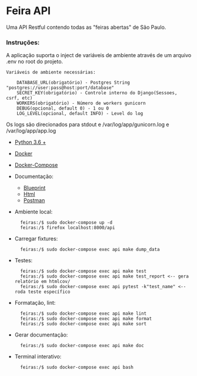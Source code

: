 # Feira API

Uma API Restful contendo todas as "feiras abertas" de São Paulo.

### Instruções:

A aplicação suporta o inject de variáveis de ambiente através de um arquivo .env no root do projeto.

    Variáveis de ambiente necessárias:

        DATABASE_URL(obrigatório) - Postgres String "postgres://user:pass@host:port/database"
        SECRET_KEY(obrigatório) - Controle interno do Django(Sessoes, csrf, etc)
        WORKERS(obrigatório) - Número de workers gunicorn
        DEBUG(opcional, default 0) - 1 ou 0
        LOG_LEVEL(opcional, default INFO) - Level do log

Os logs são direcionados para stdout e /var/log/app/gunicorn.log e /var/log/app/app.log

- [Python 3.6 +](https://www.python.org/downloads/)
- [Docker](https://www.docker.com/get-started)
- [Docker-Compose](https://docs.docker.com/compose/)

- Documentação:
    - [Blueprint](./docs/api.apib)
    - [Html](./docs/api.html)
    - [Postman](.docs/api.postman_collection.json)

- Ambiente local:

        feiras:/$ sudo docker-compose up -d
        feiras:/$ firefox localhost:8000/api

- Carregar fixtures:

        feiras:/$ sudo docker-compose exec api make dump_data

- Testes:

        feiras:/$ sudo docker-compose exec api make test
        feiras:/$ sudo docker-compose exec api make test_report <-- gera relatório em htmlcov/
        feiras:/$ sudo docker-compose exec api pytest -k"test_name" <-- roda teste específico

- Formatação, lint:

        feiras:/$ sudo docker-compose exec api make lint
        feiras:/$ sudo docker-compose exec api make format
        feiras:/$ sudo docker-compose exec api make sort

- Gerar documentação:

        feiras:/$ sudo docker-compose exec api make doc

- Terminal interativo:

        feiras:/$ sudo docker-compose exec api bash

